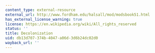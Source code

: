 ```yaml
---
content_type: external-resource
external_url: http://www.fordham.edu/halsall/mod/modsbook51.html
has_external_license_warning: true
license: https://en.wikipedia.org/wiki/All_rights_reserved
status: ''
title: Decolonization
uid: db13d707-374b-4047-a06d-3d6b24dc02d0
wayback_url: ''
---
```

